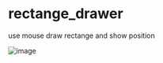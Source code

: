 # rectange_drawer
use mouse draw rectange and show position 

![image](https://user-images.githubusercontent.com/15361689/232664205-cf88b3b2-6927-4033-a820-dd10936c2f56.png)

